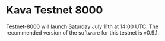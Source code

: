 # Kava Testnet 8000

Testnet-8000 will launch Saturday July 11th at 14:00 UTC. The recommended version of the software for this testnet is v0.9.1.

